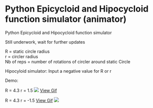 # Python Epicycloid and Hipocycloid function simulator (animator)
Python Epicycloid and Hipocycloid function simulator

Still underwork, wait for further updates

R = static circle radius <br>
r = circler radius  <br>
Nb of reps = number of rotations of circler around static Circle <br>

Hipocyloid simulator:
Input a negative value for R or r

Demo:

R = 4.3
r = 1.5
<img src="https://s23.postimg.org/3ucu0e6jv/figure_1.png">
<a href="https://media.giphy.com/media/26gst2dhATX1LyejK/source.gif">View Gif</a>


R = 4.3
r = -1.5
<a href="https://media.giphy.com/media/l0ExrlhDo54H115Is/source.gif">View Gif</a>
<img src="https://s23.postimg.org/dsvrpbzd7/figure_2.png">
